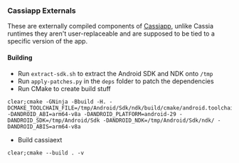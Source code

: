 ### Cassiapp Externals

These are externally compiled components of [Cassiapp](https://github.com/cassia-org/cassiapp), unlike Cassia runtimes they aren't user-replaceable and are supposed to be tied to a specific version of the app.

#### Building
* Run `extract-sdk.sh` to extract the Android SDK and NDK onto `/tmp`
* Run `apply-patches.py` in the `deps` folder to patch the dependencies
* Run CMake to create build stuff
```
clear;cmake -GNinja -Bbuild -H. -DCMAKE_TOOLCHAIN_FILE=/tmp/Android/Sdk/ndk/build/cmake/android.toolchain.cmake -DANDROID_ABI=arm64-v8a -DANDROID_PLATFORM=android-29 -DANDROID_SDK=/tmp/Android/Sdk -DANDROID_NDK=/tmp/Android/Sdk/ndk/ -DANDROID_ABIS=arm64-v8a
```
* Build cassiaext
```
clear;cmake --build . -v
```
